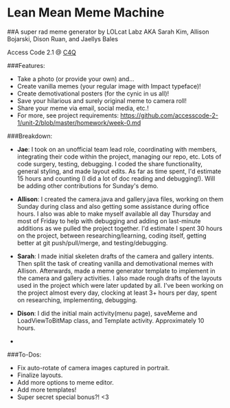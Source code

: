 # Lean Mean Meme Machine

##A super rad meme generator by LOLcat Labz
AKA Sarah Kim, Allison Bojarski, Dison Ruan, and Jaellys Bales

Access Code 2.1 @ [C4Q](http://www.c4q.nyc/)

###Features:
* Take a photo (or provide your own) and...
* Create vanilla memes (your regular image with Impact typeface)!
* Create demotivational posters (for the cynic in us all)!
* Save your hilarious and surely original meme to camera roll!
* Share your meme via email, social media, etc.!
* For more, see project requirements: https://github.com/accesscode-2-1/unit-2/blob/master/homework/week-0.md

###Breakdown:
* **Jae**: I took on an unofficial team lead role, coordinating with members, integrating their code within the project, managing our repo, etc. Lots of code surgery, testing, debugging. I coded the share functionality, general styling, and made layout edits. As far as time spent, I'd estimate 15 hours and counting (I did a lot of doc reading and debugging!). Will be adding other contributions for Sunday's demo.

* **Allison**: I created the camera.java and gallery.java files, working on them Sunday during class and also getting some assistance during office hours. I also was able to make myself available all day Thursday and most of Friday to help with debugging and adding on last-minute additions as we pulled the project together. I'd estimate I spent 30 hours on the project, between researching/learning, coding itself, getting better at git push/pull/merge, and testing/debugging.

* **Sarah**: I made initial skeleten drafts of the camera and gallery intents. Then split the task of creating vanilla and demotivational memes with Allison. Afterwards, made a meme generator template to implement in the camera and gallery activities. I also made rough drafts of the layouts used in the project which were later updated by all. I've been working on the project almost every day, clocking at least 3+ hours per day, spent on researching, implementing, debugging.  

* **Dison**: I did the initial main activity(menu page), saveMeme and LoadViewToBitMap class, and Template activity. Approximately 10 hours.

* 
###To-Dos:
* Fix auto-rotate of camera images captured in portrait.
* Finalize layouts.
* Add more options to meme editor.
* Add more templates!
* Super secret special bonus?! <3
